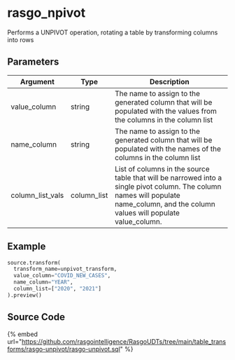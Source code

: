 

# rasgo_npivot

Performs a UNPIVOT operation, rotating a table by transforming columns into rows

## Parameters

|     Argument     |    Type     |                                                                                     Description                                                                                     |
| ---------------- | ----------- | ----------------------------------------------------------------------------------------------------------------------------------------------------------------------------------- |
| value_column     | string      | The name to assign to the generated column that will be populated with the values from the columns in the column list                                                               |
| name_column      | string      | The name to assign to the generated column that will be populated with the names of the columns in the column list                                                                  |
| column_list_vals | column_list | List of columns in the source table that will be narrowed into a single pivot column. The column names will populate name_column, and the column values will populate value_column. |


## Example

```py
source.transform(
  transform_name=unpivot_transform,
  value_column="COVID_NEW_CASES",
  name_column="YEAR",
  column_list=["2020", "2021"]
).preview()
```

## Source Code

{% embed url="https://github.com/rasgointelligence/RasgoUDTs/tree/main/table_transforms/rasgo-unpivot/rasgo-unpivot.sql" %}

